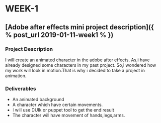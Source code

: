 # WEEK-1
## [Adobe after effects mini project description]({ % post_url 2019-01-11-week1 % })
### Project Description
I will create an animated character in the adobe after effects. As,i have already designed some characters in my past project.
So,i wondered how my work will look in motion.That is why i decided to take a project in animation.
### Deliverables
* An animated background
* A character which have certain movements.
* I will use DUIk or puppet tool to get the end result
* The character will have movement of hands,legs,arms.
